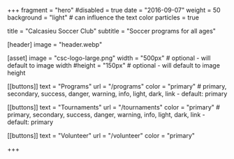 +++
fragment = "hero"
#disabled = true
date = "2016-09-07"
weight = 50
background = "light" # can influence the text color
particles = true

title = "Calcasieu Soccer Club"
subtitle = "Soccer programs for all ages"

[header]
  image = "header.webp"

[asset]
  image = "csc-logo-large.png"
  width = "500px" # optional - will default to image width
  #height = "150px" # optional - will default to image height

[[buttons]]
  text = "Programs"
  url = "/programs"
  color = "primary" # primary, secondary, success, danger, warning, info, light, dark, link - default: primary

[[buttons]]
  text = "Tournaments"
  url = "/tournaments"
  color = "primary" # primary, secondary, success, danger, warning, info, light, dark, link - default: primary

[[buttons]]
  text = "Volunteer"
  url = "/volunteer"
  color = "primary"

+++
